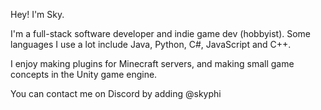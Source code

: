 Hey! I'm Sky.

I'm a full-stack software developer and indie game dev (hobbyist). Some languages I use a lot include Java, Python, C#, JavaScript and C++.

I enjoy making plugins for Minecraft servers, and making small game concepts in the Unity game engine.

You can contact me on Discord by adding @skyphi

<!---
skyphii/skyphii is a ✨ special ✨ repository because its `README.md` (this file) appears on your GitHub profile.
You can click the Preview link to take a look at your changes.
--->
